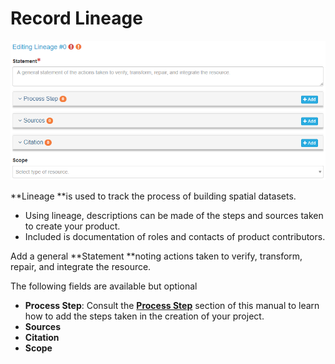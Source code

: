 # Record Lineage

![](/assets/Lineage_Window.png)

**Lineage **is used to track the process of building spatial datasets.

* Using lineage, descriptions can be made of the steps and sources taken to create your product.
* Included is documentation of roles and contacts of product contributors.

Add a general **Statement **noting actions taken to verify, transform, repair, and integrate the resource.

The following fields are available but optional

* **Process Step**: Consult the [**Process Step**](/record/edit/distribution/process-step.md) section of this manual to learn how to add the steps taken in the creation of your project.
* **Sources**
* **Citation**
* **Scope**



